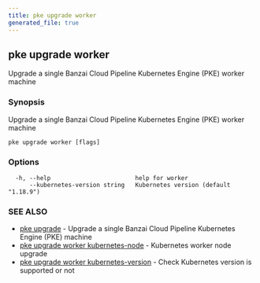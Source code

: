 ```yaml
---
title: pke upgrade worker
generated_file: true
---
```

## pke upgrade worker

Upgrade a single Banzai Cloud Pipeline Kubernetes Engine (PKE) worker machine

### Synopsis

Upgrade a single Banzai Cloud Pipeline Kubernetes Engine (PKE) worker machine

```
pke upgrade worker [flags]
```

### Options

```
  -h, --help                        help for worker
      --kubernetes-version string   Kubernetes version (default "1.18.9")
```

### SEE ALSO

* [pke upgrade](/docs/pke/cli/reference/pke_upgrade/)	 - Upgrade a single Banzai Cloud Pipeline Kubernetes Engine (PKE) machine
* [pke upgrade worker kubernetes-node](/docs/pke/cli/reference/pke_upgrade_worker_kubernetes-node/)	 - Kubernetes worker node upgrade
* [pke upgrade worker kubernetes-version](/docs/pke/cli/reference/pke_upgrade_worker_kubernetes-version/)	 - Check Kubernetes version is supported or not

